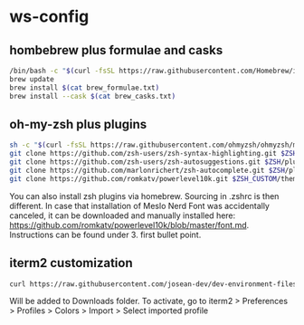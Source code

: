 # ws-config

## hombebrew plus formulae and casks
```bash
/bin/bash -c "$(curl -fsSL https://raw.githubusercontent.com/Homebrew/install/HEAD/install.sh)"
brew update
brew install $(cat brew_formulae.txt)
brew install --cask $(cat brew_casks.txt)
```

## oh-my-zsh plus plugins
```bash
sh -c "$(curl -fsSL https://raw.githubusercontent.com/ohmyzsh/ohmyzsh/master/tools/install.sh)"
git clone https://github.com/zsh-users/zsh-syntax-highlighting.git $ZSH/plugins
git clone https://github.com/zsh-users/zsh-autosuggestions.git $ZSH/plugins
git clone https://github.com/marlonrichert/zsh-autocomplete.git $ZSH/plugins
git clone https://github.com/romkatv/powerlevel10k.git $ZSH_CUSTOM/themes/powerlevel10k	
```
You can also install zsh plugins via homebrew. Sourcing in .zshrc is then different. In case that installation of Meslo Nerd Font was accidentally canceled, it can be downloaded and manually installed
here: https://github.com/romkatv/powerlevel10k/blob/master/font.md. Instructions can be found under 3. first bullet point.

## iterm2 customization
```bash
curl https://raw.githubusercontent.com/josean-dev/dev-environment-files/main/coolnight.itermcolors --output ~/Downloads/coolnight.itermcolors
```
Will be added to Downloads folder. To activate, go to iterm2 > Preferences > Profiles > Colors > Import > Select imported profile
